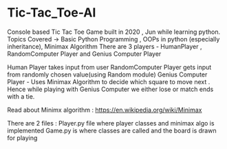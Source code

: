 # Tic-Tac_Toe-AI
Console based  Tic Tac Toe Game built in 2020 , Jun while learning python.
Topics Covered -> Basic Python Programming , OOPs in python (especially inheritance), Minimax Algorithm
There are 3 players - HumanPlayer , RandomComputer Player and Genius Computer Player

Human Player takes input from user
RandomComputer Player gets input from randomly chosen value(using Random module)
Genius Computer Player - Uses Minimax Algorithm to decide which square to move next . Hence while playing with Genius Computer we either lose or match ends with a tie.

Read about Minimx algorithm : https://en.wikipedia.org/wiki/Minimax

There are 2 files :
Player.py file where player classes and minimax algo is implemented
Game.py is where classes are called and the board is drawn for playing
